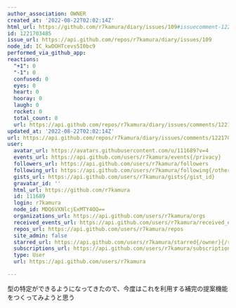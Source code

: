 ```yaml
---
author_association: OWNER
created_at: '2022-08-22T02:02:14Z'
html_url: https://github.com/r7kamura/diary/issues/109#issuecomment-1221703485
id: 1221703485
issue_url: https://api.github.com/repos/r7kamura/diary/issues/109
node_id: IC_kwDOHTcevs5I0bc9
performed_via_github_app: 
reactions:
  "+1": 0
  "-1": 0
  confused: 0
  eyes: 0
  heart: 0
  hooray: 0
  laugh: 0
  rocket: 0
  total_count: 0
  url: https://api.github.com/repos/r7kamura/diary/issues/comments/1221703485/reactions
updated_at: '2022-08-22T02:02:14Z'
url: https://api.github.com/repos/r7kamura/diary/issues/comments/1221703485
user:
  avatar_url: https://avatars.githubusercontent.com/u/111689?v=4
  events_url: https://api.github.com/users/r7kamura/events{/privacy}
  followers_url: https://api.github.com/users/r7kamura/followers
  following_url: https://api.github.com/users/r7kamura/following{/other_user}
  gists_url: https://api.github.com/users/r7kamura/gists{/gist_id}
  gravatar_id: ''
  html_url: https://github.com/r7kamura
  id: 111689
  login: r7kamura
  node_id: MDQ6VXNlcjExMTY4OQ==
  organizations_url: https://api.github.com/users/r7kamura/orgs
  received_events_url: https://api.github.com/users/r7kamura/received_events
  repos_url: https://api.github.com/users/r7kamura/repos
  site_admin: false
  starred_url: https://api.github.com/users/r7kamura/starred{/owner}{/repo}
  subscriptions_url: https://api.github.com/users/r7kamura/subscriptions
  type: User
  url: https://api.github.com/users/r7kamura

---
```

型の特定ができるようになってきたので、今度はこれを利用する補完の提案機能をつくってみようと思う